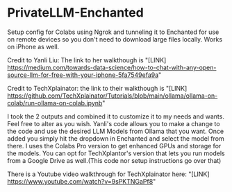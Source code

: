 # PrivateLLM-Enchanted
Setup config for Colabs using Ngrok and tunneling it to Enchanted for use on remote devices so you don't need to download large files locally.  Works on iPhone as well.

Credit to Yanli Liu: The link to her walkthough is "[LINK] https://medium.com/towards-data-science/how-to-chat-with-any-open-source-llm-for-free-with-your-iphone-5fa7549efa9a"

Credit to TechXplainator: the link to their walkthough is "[LINK] https://github.com/TechXplainator/Tutorials/blob/main/ollama/ollama-on-colab/run-ollama-on-colab.ipynb"

I took the 2 outputs and combined it to customize it to my needs and wants.  Feel free to alter as you wish.  Yanli's code allows you to make a change to the code and use the desired LLM Models from Ollama that you want.  Once added you simply hit the dropdown in Enchanted and select the model from there.  I uses the Colabs Pro version to get enhanced GPUs and storage for the models.  You can opt for TechXplantor's version that lets you run models from a Google Drive as well.(This code nor setup instructions go over that)

There is a Youtube video walkthrough for TechXplainator here: "[LINK] https://www.youtube.com/watch?v=9sPKTNGaPf8"

